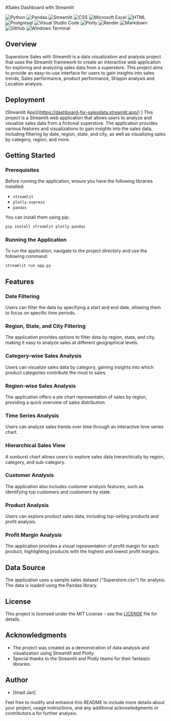 #Sales Dashboard with Streamlit


![Python](https://img.shields.io/badge/Python-3776AB.svg?style=for-the-badge&logo=Python&logoColor=white)
![Pandas](https://img.shields.io/badge/pandas-%23150458.svg?style=for-the-badge&logo=pandas&logoColor=white)
![Streamlit](https://img.shields.io/badge/Streamlit-FF4B4B.svg?style=for-the-badge&logo=Streamlit&logoColor=white)
![CSS](https://img.shields.io/badge/CSS3-1572B6.svg?style=for-the-badge&logo=CSS3&logoColor=white)
![Microsoft Excel](https://img.shields.io/badge/Microsoft_Excel-217346?style=for-the-badge&logo=microsoft-excel&logoColor=white)
![HTML](https://img.shields.io/badge/HTML5-E34F26.svg?style=for-the-badge&logo=HTML5&logoColor=white)
![Postgresql](https://img.shields.io/badge/PostgreSQL-4169E1.svg?style=for-the-badge&logo=PostgreSQL&logoColor=white)
![Visual Studio Code](https://img.shields.io/badge/Visual%20Studio%20Code-0078d7.svg?style=for-the-badge&logo=visual-studio-code&logoColor=white)
![Plotly](https://img.shields.io/badge/Plotly-3F4F75.svg?style=for-the-badge&logo=Plotly&logoColor=white)
![Render](https://img.shields.io/badge/Render-46E3B7.svg?style=for-the-badge&logo=Render&logoColor=white)
![Markdown](https://img.shields.io/badge/markdown-%23000000.svg?style=for-the-badge&logo=markdown&logoColor=white)
![GitHub](https://img.shields.io/badge/github-%23121011.svg?style=for-the-badge&logo=github&logoColor=white)
![Windows Terminal](https://img.shields.io/badge/Windows%20Terminal-%234D4D4D.svg?style=for-the-badge&logo=windows-terminal&logoColor=white)

## Overview

Superstore Sales with Streamlit is a data visualization and analysis project that uses the Streamlit framework to create an interactive web application for exploring and analyzing sales data from a superstore. This project aims to provide an easy-to-use interface for users to gain insights into sales trends, Sales performance, product performance, Shippin analysis and Location analysis.

## Deployment

[Streamlit App]((https://dashboard-for-salesdata.streamlit.app/)
]
This project is a Streamlit web application that allows users to analyze and visualize sales data from a fictional superstore. The application provides various features and visualizations to gain insights into the sales data, including filtering by date, region, state, and city, as well as visualizing sales by category, region, and more.

## Getting Started

### Prerequisites

Before running the application, ensure you have the following libraries installed:

- `streamlit`
- `plotly.express`
- `pandas`

You can install them using pip:

```bash
pip install streamlit plotly pandas
```

### Running the Application

To run the application, navigate to the project directory and use the following command:

```bash
streamlit run app.py
```

## Features

### Date Filtering

Users can filter the data by specifying a start and end date, allowing them to focus on specific time periods.

### Region, State, and City Filtering

The application provides options to filter data by region, state, and city, making it easy to analyze sales at different geographical levels.

### Category-wise Sales Analysis

Users can visualize sales data by category, gaining insights into which product categories contribute the most to sales.

### Region-wise Sales Analysis

The application offers a pie chart representation of sales by region, providing a quick overview of sales distribution.

### Time Series Analysis

Users can analyze sales trends over time through an interactive time series chart.

### Hierarchical Sales View

A sunburst chart allows users to explore sales data hierarchically by region, category, and sub-category.

### Customer Analysis

The application also includes customer analysis features, such as identifying top customers and customers by state.

### Product Analysis

Users can explore product sales data, including top-selling products and profit analysis.

### Profit Margin Analysis

The application provides a visual representation of profit margin for each product, highlighting products with the highest and lowest profit margins.

## Data Source

The application uses a sample sales dataset ("Superstore.csv") for analysis. The data is loaded using the Pandas library.

## License

This project is licensed under the MIT License - see the [LICENSE](LICENSE) file for details.

## Acknowledgments

- The project was created as a demonstration of data analysis and visualization using Streamlit and Plotly.
- Special thanks to the Streamlit and Plotly teams for their fantastic libraries.

## Author

- [Imad Jan]

Feel free to modify and enhance this README to include more details about your project, usage instructions, and any additional acknowledgments or contributors.a for further analysis.
